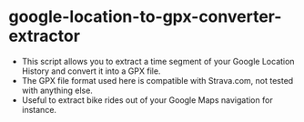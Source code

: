 # google-location-to-gpx-converter-extractor

- This script allows you to extract a time segment of your Google Location History and convert it into a GPX file.
- The GPX file format used here is compatible with Strava.com, not tested with anything else.
- Useful to extract bike rides out of your Google Maps navigation for instance.
